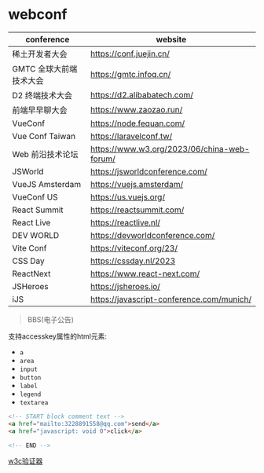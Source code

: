 # webconf

| conference  |   website  |
|  ---        |    ---     |
| 稀土开发者大会  | <https://conf.juejin.cn/> |
| GMTC 全球大前端技术大会 | <https://gmtc.infoq.cn/> |
| D2 终端技术大会  | <https://d2.alibabatech.com/> |
| 前端早早聊大会 | <https://www.zaozao.run/> |
| VueConf      | <https://node.fequan.com/>  |
| Vue Conf Taiwan  | <https://laravelconf.tw/> |
| Web 前沿技术论坛   | <https://www.w3.org/2023/06/china-web-forum/> |
| JSWorld  | <https://jsworldconference.com/> |
| VueJS Amsterdam | <https://vuejs.amsterdam/>  |
| VueConf US   | <https://us.vuejs.org/>  |
| React Summit  | <https://reactsummit.com/> |
| React Live  | <https://reactlive.nl/>  |
| DEV WORLD    | <https://devworldconference.com/>  |
| Vite Conf    |  <https://viteconf.org/23/>  |
| CSS Day      | <https://cssday.nl/2023>  |
| ReactNext    | <https://www.react-next.com/>  |
| JSHeroes     | <https://jsheroes.io/>   |
| iJS          | <https://javascript-conference.com/munich/> |

> BBS(电子公告)

支持accesskey属性的html元素:

- `a`
- `area`
- `input`
- `button`
- `label`
- `legend`
- `textarea`

```html
<!-- START block comment text -->
<a href="mailto:3228891558@qq.com">send</a>
<a href="javascript: void 0">click</a>

<!-- END -->

```

[w3c验证器](https://validator.w3.org/#validate_by_uri)
